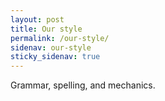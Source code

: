 ```yaml
---
layout: post
title: Our style 
permalink: /our-style/
sidenav: our-style
sticky_sidenav: true
---
```


Grammar, spelling, and mechanics.